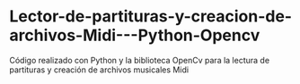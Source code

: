 # Lector-de-partituras-y-creacion-de-archivos-Midi---Python-Opencv
Código realizado con Python y la biblioteca OpenCv para la lectura de partituras y creación de archivos musicales Midi
